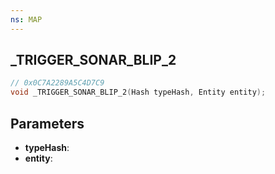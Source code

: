 ```yaml
---
ns: MAP
---
```

## _TRIGGER_SONAR_BLIP_2

```c
// 0x0C7A2289A5C4D7C9
void _TRIGGER_SONAR_BLIP_2(Hash typeHash, Entity entity);
```

## Parameters
* **typeHash**:
* **entity**:
